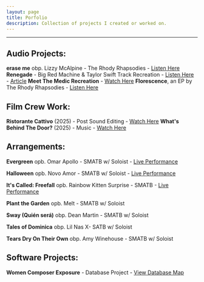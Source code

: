 ```yaml
---
layout: page
title: Porfolio
description: Collection of projects I created or worked on.
---
```

---
## Audio Projects:
**erase me** obp. Lizzy McAlpine - The Rhody Rhapsodies - [Listen Here](https://www.youtube.com/watch?v=wZox9goacFc)
**Renegade** - Big Red Machine & Taylor Swift Track Recreation - [Listen Here](https://www.youtube.com/watch?v=Orf_wNaLe0E) - [Article](https://jacobduhaime.com/renegade-cover)
**Meet The Medic Recreation** - [Watch Here](https://www.youtube.com/watch?v=uBUdsd4OX3I) 
**Florescence**, an EP by The Rhody Rhapsodies - [Listen Here](https://youtube.com/playlist?list=PLxjd5e_Pwvxsrbher2lGJZ2g6GSgD9VHF&si=n75z6ewwaZeOq2o0)

## Film Crew Work:
**Ristorante Cattivo** (2025) - Post Sound Editing - [Watch Here](https://www.youtube.com/watch?v=bfdkrwFEB1I)
**What's Behind The Door?** (2025) - Music - [Watch Here](https://www.youtube.com/watch?v=WgW8jNVxoxY)

## Arrangements:

**Evergreen** opb. Omar Apollo - SMATB w/ Soloist - [Live Performance](https://www.youtube.com/live/3TwBiZtHJ8Q?si=N6_b8j68LlsHH5vR&t=4236)

**Halloween** opb. Novo Amor - SMATB w/ Soloist - [Live Performance](https://youtu.be/QanpYi5yvQg)

**It's Called: Freefall** opb. Rainbow Kitten Surprise - SMATB - [Live Performance](https://www.youtube.com/live/OgYp_3uL1PY?si=1UeCO0uAn1VrczMj&t=2631)

**Plant the Garden** opb. Melt - SMATB w/ Soloist

**Sway (Quién será)** obp. Dean Martin - SMATB w/ Soloist

**Tales of Dominica** obp. Lil Nas X- SATB w/ Soloist

**Tears Dry On Their Own** obp. Amy Winehouse - SMATB w/ Soloist

## Software Projects:
**Women Composer Exposure** - Database Project - [View Database Map](https://storymaps.arcgis.com/stories/ad88d7df6b094072bd741f2ff18d0751)